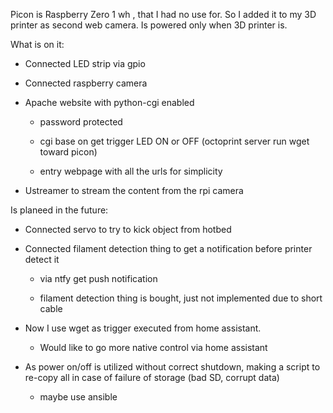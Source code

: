 Picon is  Raspberry Zero 1 wh , that I had no use for. So I added it to my 3D printer as second web camera. Is powered only when 3D printer is.


What is on it:

- Connected LED strip via gpio

- Connected raspberry camera

- Apache website with python-cgi enabled

  - password protected

   - cgi base on get trigger LED ON or OFF  (octoprint server run wget toward picon)

   - entry webpage with all the urls for simplicity

- Ustreamer to stream the content from the rpi camera



Is planeed in the future:

- Connected servo to try to kick object from hotbed

- Connected filament detection thing to get a notification before printer detect it

   - via ntfy get push notification

    - filament detection thing is bought, just not implemented due to short cable

- Now I use wget as trigger executed from home assistant.

    - Would like to go more native control via home assistant

- As power on/off is utilized without correct shutdown, making a script to re-copy all in case of failure of storage (bad SD, corrupt data)

    - maybe use ansible
